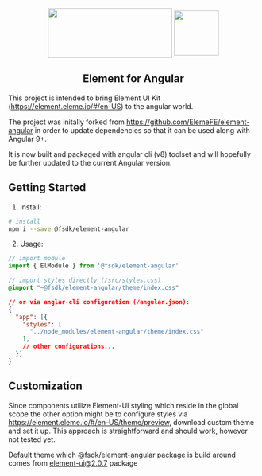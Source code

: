 
<div align="center">
  <img src="https://camo.githubusercontent.com/462f24153b8e8739c8ea71f7102585c4cb0e1575/68747470733a2f2f63646e2e7261776769742e636f6d2f456c656d6546452f656c656d656e742f6465762f656c656d656e745f6c6f676f2e737667" width="250" height="100" align="center">
  <img src="https://angular.io/assets/images/logos/angular/angular.svg" width="90" height="90" align="center">
</div>

<h2 align="center">Element for Angular</h2>

This project is intended to bring Element UI Kit (https://element.eleme.io/#/en-US) to the angular world.

The project was initally forked from https://github.com/ElemeFE/element-angular in order to update dependencies so that it can be used along with Angular 9+.

It is now built and packaged with angular cli (v8) toolset and will hopefully be further updated to the current Angular version.

## Getting Started

1. Install:
```bash
# install
npm i --save @fsdk/element-angular
```
2. Usage:
```typescript
// import module
import { ElModule } from '@fsdk/element-angular'
```

```scss
// import styles directly (/src/styles.css)
@import "~@fsdk/element-angular/theme/index.css"
```

```json
// or via anglar-cli configuration (/angular.json):
{
  "app": [{
    "styles": [
      "../node_modules/element-angular/theme/index.css"
    ],
    // other configurations...
  }]
}

```

## Customization

Since components utilize Element-UI styling which reside in the global scope the other option might be to configure styles via https://element.eleme.io/#/en-US/theme/preview, download custom theme and set it up. 
This approach is straightforward and should work, however not tested yet. 

Default theme which @fsdk/element-angular package is build around comes from element-ui@2.0.7 package
